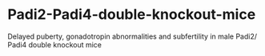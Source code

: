 # Padi2-Padi4-double-knockout-mice
Delayed puberty, gonadotropin abnormalities and subfertility in male Padi2/ Padi4 double knockout mice
